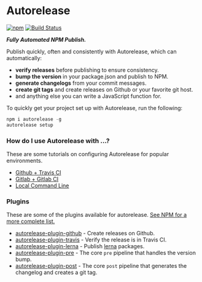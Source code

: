 # Autorelease

[![npm](https://img.shields.io/npm/v/autorelease.svg)](https://www.npmjs.com/package/autorelease) [![Build Status](https://travis-ci.org/tyler-johnson/autorelease.svg?branch=master)](https://travis-ci.org/tyler-johnson/autorelease)

**_Fully Automated NPM Publish._**

Publish quickly, often and consistently with Autorelease, which can automatically:

- **verify releases** before publishing to ensure consistency.
- **bump the version** in your package.json and publish to NPM.
- **generate changelogs** from your commit messages.
- **create git tags** and create releases on Github or your favorite git host.
- and anything else you can write a JavaScript function for.

To quickly get your project set up with Autorelease, run the following:

```js
npm i autorelease -g
autorelease setup
```

### How do I use Autorelease with ...?

These are some tutorials on configuring Autorelease for popular environments.

- [Github + Travis CI](tutorials/github-travis.md)
- [Gitlab + Gitlab CI]()
- [Local Command Line]()

### Plugins

These are some of the plugins available for autorelease. [See NPM for a more complete list.](https://www.npmjs.com/browse/keyword/autorelease)

- [autorelease-plugin-github](packages/autorelease-plugin-github) - Create releases on Github.
- [autorelease-plugin-travis](packages/autorelease-plugin-travis) - Verify the release is in Travis CI.
- [autorelease-plugin-lerna](packages/autorelease-plugin-lerna) - Publish [lerna](http://ghub.io/lerna) packages.
- [autorelease-plugin-pre](packages/autorelease-plugin-pre) - The core `pre` pipeline that handles the version bump.
- [autorelease-plugin-post](packages/autorelease-plugin-post) - The core `post` pipeline that generates the changelog and creates a git tag.
